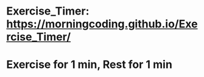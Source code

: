 # Exercise_Timer: https://morningcoding.github.io/Exercise_Timer/
# Exercise for 1 min, Rest for 1 min
